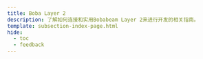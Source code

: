 ```yaml
---
title: Boba Layer 2
description: 了解如何连接和实用Bobabeam Layer 2来进行开发的相关指南。
template: subsection-index-page.html
hide:
  - toc
  - feedback
---
```


